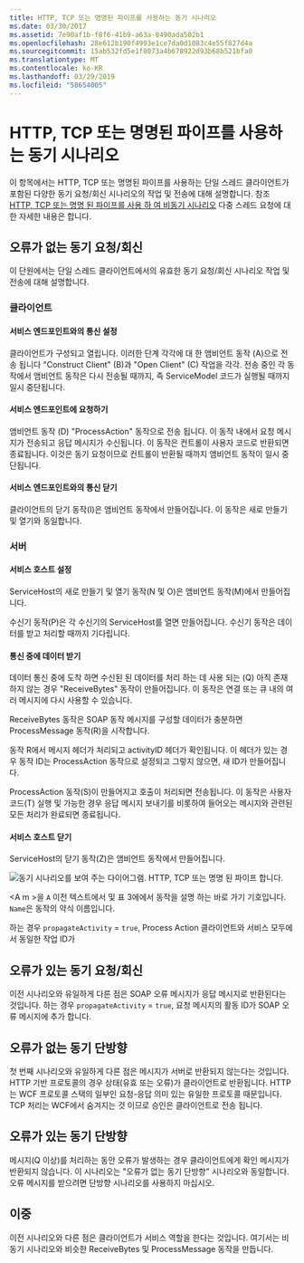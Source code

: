 ```yaml
---
title: HTTP, TCP 또는 명명된 파이프를 사용하는 동기 시나리오
ms.date: 03/30/2017
ms.assetid: 7e90af1b-f8f6-41b9-a63a-8490ada502b1
ms.openlocfilehash: 28e612b190f4993e1ce7da0d1083c4e55f827d4a
ms.sourcegitcommit: 15ab532fd5e1f8073a4b678922d93b68b521bfa0
ms.translationtype: MT
ms.contentlocale: ko-KR
ms.lasthandoff: 03/29/2019
ms.locfileid: "58654005"
---
```

# <a name="synchronous-scenarios-using-http-tcp-or-named-pipe"></a>HTTP, TCP 또는 명명된 파이프를 사용하는 동기 시나리오
이 항목에서는 HTTP, TCP 또는 명명된 파이프를 사용하는 단일 스레드 클라이언트가 포함된 다양한 동기 요청/회신 시나리오의 작업 및 전송에 대해 설명합니다. 참조 [HTTP, TCP 또는 명명 된 파이프를 사용 하 여 비동기 시나리오](../../../../../docs/framework/wcf/diagnostics/tracing/asynchronous-scenarios-using-http-tcp-or-named-pipe.md) 다중 스레드 요청에 대 한 자세한 내용은 합니다.  
  
## <a name="synchronous-requestreply-without-errors"></a>오류가 없는 동기 요청/회신  
 이 단원에서는 단일 스레드 클라이언트에서의 유효한 동기 요청/회신 시나리오 작업 및 전송에 대해 설명합니다.  
  
### <a name="client"></a>클라이언트  
  
#### <a name="establishing-communication-with-service-endpoint"></a>서비스 엔드포인트와의 통신 설정  
 클라이언트가 구성되고 열립니다. 이러한 단계 각각에 대 한 앰비언트 동작 (A)으로 전송 됩니다 "Construct Client" (B)과 "Open Client" (C) 작업을 각각. 전송 중인 각 동작에서 앰비언트 동작은 다시 전송될 때까지, 즉 ServiceModel 코드가 실행될 때까지 일시 중단됩니다.  
  
#### <a name="making-a-request-to-service-endpoint"></a>서비스 엔드포인트에 요청하기  
 앰비언트 동작 (D) "ProcessAction" 동작으로 전송 됩니다. 이 동작 내에서 요청 메시지가 전송되고 응답 메시지가 수신됩니다. 이 동작은 컨트롤이 사용자 코드로 반환되면 종료됩니다. 이것은 동기 요청이므로 컨트롤이 반환될 때까지 앰비언트 동작이 일시 중단됩니다.  
  
#### <a name="closing-communication-with-service-endpoint"></a>서비스 엔드포인트와의 통신 닫기  
 클라이언트의 닫기 동작(I)은 앰비언트 동작에서 만들어집니다. 이 동작은 새로 만들기 및 열기와 동일합니다.  
  
### <a name="server"></a>서버  
  
#### <a name="setting-up-a-service-host"></a>서비스 호스트 설정  
 ServiceHost의 새로 만들기 및 열기 동작(N 및 O)은 앰비언트 동작(M)에서 만들어집니다.  
  
 수신기 동작(P)은 각 수신기의 ServiceHost를 열면 만들어집니다. 수신기 동작은 데이터를 받고 처리할 때까지 기다립니다.  
  
#### <a name="receiving-data-on-the-wire"></a>통신 중에 데이터 받기  
 데이터 통신 중에 도착 하면 수신된 된 데이터를 처리 하는 데 사용 되는 (Q) 아직 존재 하지 않는 경우 "ReceiveBytes" 동작이 만들어집니다. 이 동작은 연결 또는 큐 내의 여러 메시지에 다시 사용할 수 있습니다.  
  
 ReceiveBytes 동작은 SOAP 동작 메시지를 구성할 데이터가 충분하면 ProcessMessage 동작(R)을 시작합니다.  
  
 동작 R에서 메시지 헤더가 처리되고 activityID 헤더가 확인됩니다. 이 헤더가 있는 경우 동작 ID는 ProcessAction 동작으로 설정되고 그렇지 않으면, 새 ID가 만들어집니다.  
  
 ProcessAction 동작(S)이 만들어지고 호출이 처리되면 전송됩니다. 이 동작은 사용자 코드(T) 실행 및 가능한 경우 응답 메시지 보내기를 비롯하여 들어오는 메시지와 관련된 모든 처리가 완료되면 종료됩니다.  
  
#### <a name="closing-a-service-host"></a>서비스 호스트 닫기  
 ServiceHost의 닫기 동작(Z)은 앰비언트 동작에서 만들어집니다.  
  
 ![동기 시나리오를 보여 주는 다이어그램. HTTP, TCP 또는 명명 된 파이프 합니다.](./media/synchronous-scenarios-using-http-tcp-or-named-pipe/synchronous-scenario-http-tcp-named-pipes.gif)  
  
 \<A m >을 `A` 이전 텍스트에서 및 표 3에에서 동작을 설명 하는 바로 가기 기호입니다. `Name`은 동작의 약식 이름입니다.  
  
 하는 경우 `propagateActivity` = `true`, Process Action 클라이언트와 서비스 모두에서 동일한 작업 ID가  
  
## <a name="synchronous-requestreply-with-errors"></a>오류가 있는 동기 요청/회신  
 이전 시나리오와 유일하게 다른 점은 SOAP 오류 메시지가 응답 메시지로 반환된다는 것입니다. 하는 경우 `propagateActivity` = `true`, 요청 메시지의 활동 ID가 SOAP 오류 메시지에 추가 합니다.  
  
## <a name="synchronous-one-way-without-errors"></a>오류가 없는 동기 단방향  
 첫 번째 시나리오와 유일하게 다른 점은 메시지가 서버로 반환되지 않는다는 것입니다. HTTP 기반 프로토콜의 경우 상태(유효 또는 오류)가 클라이언트로 반환됩니다. HTTP는 WCF 프로토콜 스택의 일부인 요청-응답 의미 있는 유일한 프로토콜 때문입니다. TCP 처리는 WCF에서 숨겨지는 것 이므로 승인은 클라이언트로 전송 됩니다.  
  
## <a name="synchronous-one-way-with-errors"></a>오류가 있는 동기 단방향  
 메시지(Q 이상)를 처리하는 동안 오류가 발생하는 경우 클라이언트에게 확인 메시지가 반환되지 않습니다. 이 시나리오는 "오류가 없는 동기 단방향" 시나리오와 동일합니다. 오류 메시지를 받으려면 단방향 시나리오를 사용하지 마십시오.  
  
## <a name="duplex"></a>이중  
 이전 시나리오와 다른 점은 클라이언트가 서비스 역할을 한다는 것입니다. 여기서는 비동기 시나리오와 비슷한 ReceiveBytes 및 ProcessMessage 동작을 만듭니다.
